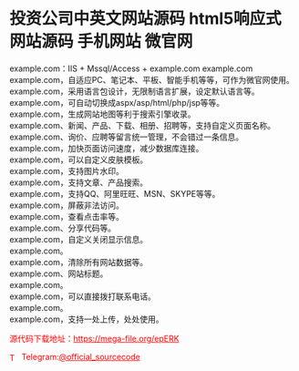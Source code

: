 # 投资公司中英文网站源码 html5响应式网站源码 手机网站 微官网

example.com：IIS + Mssql/Access + example.com example.com <br>example.com，自适应PC、笔记本、平板、智能手机等等，可作为微官网使用。 <br>example.com，采用语言包设计，无限制语言扩展，设定默认语言等。 <br>example.com，可自动切换成aspx/asp/html/php/jsp等等。 <br>example.com，生成网站地图等利于搜索引擎收录。 <br>example.com、新闻、产品、下载、相册、招聘等，支持自定义页面名称。 <br>example.com、询价、应聘等留言统一管理，不会错过一条信息。 <br>example.com，加快页面访问速度，减少数据库连接。 <br>example.com，可以自定义皮肤模板。 <br>example.com，支持图片水印。 <br>example.com，支持文章、产品搜索。 <br>example.com，支持QQ、阿里旺旺、MSN、SKYPE等等。 <br>example.com，屏蔽非法访问。 <br>example.com，查看点击率等。 <br>example.com、分享代码等。 <br>example.com，自定义关闭显示信息。 <br>example.com。 <br>example.com，清除所有网站数据等。<br>example.com、网站标题。 <br>example.com。 <br>example.com，可以直接拨打联系电话。 <br>example.com。 <br>example.com，支持一处上传，处处使用。<br>


<p style="color: red;">源代码下载地址：<a href="https://mega-file.org/epERK" style="color: red;">https://mega-file.org/epERK</a></p><p style="color: red;"><img src="https://cdn-icons-png.flaticon.com/512/2111/2111646.png" alt="Telegram Icon" style="width: 16px; vertical-align: middle; margin-right: 5px;">Telegram:<a href="https://t.me/official_sourcecode" style="color: red;">@official_sourcecode</a></p>